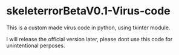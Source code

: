 # skeleterrorBetaV0.1-Virus-code
This is a custom made virus code in python, using tkinter module.

I will release the official version later, please dont use this code for unintentional perposes.
